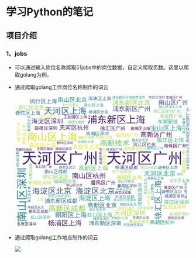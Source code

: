 # 学习Python的笔记

## 项目介绍

### 1、jobs

- 可以通过输入岗位名称爬取51jobs中的岗位数据，自定义爬取页数。这里以爬取golang为例。

- 通过爬取golang工作岗位名称制作的词云

  ![](https://github.com/fangguizhen/Python/blob/master/jobs/%E5%9C%B0%E7%82%B9.png)

- 通过爬取golang工作地点制作的词云

  ![](C:\Users\Administrator\Desktop\岗位名称.png)
